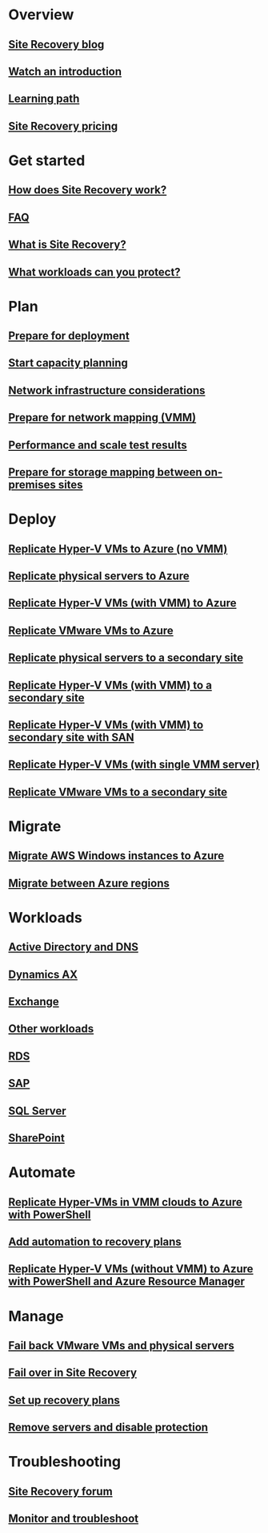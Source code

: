 # Overview
## [Site Recovery blog](http://azure.microsoft.com/blog/tag/azure-site-recovery/)
## [Watch an introduction](https://www.youtube.com/watch?v=eOOwMQPBKfM)
## [Learning path](https://azure.microsoft.com/documentation/learning-paths/site-recovery/)
## [Site Recovery pricing](https://azure.microsoft.com/pricing/details/site-recovery/)
# Get started
## [How does Site Recovery work?](site-recovery-components.md)
## [FAQ](site-recovery-faq.md)
## [What is Site Recovery?](site-recovery-overview.md)
## [What workloads can you protect? ](site-recovery-workload.md)
# Plan
## [Prepare for deployment](site-recovery-best-practices.md)
## [Start capacity planning](site-recovery-capacity-planner.md)
## [Network infrastructure considerations](site-recovery-network-design.md)
## [Prepare for network mapping (VMM)](site-recovery-network-mapping.md)
## [Performance and scale test results](site-recovery-performance-and-scaling-testing-on-premises-to-on-premises.md)
## [Prepare for storage mapping between on-premises sites](site-recovery-storage-mapping.md)
# Deploy
## [Replicate Hyper-V VMs to Azure (no VMM)](site-recovery-hyper-v-site-to-azure.md)
## [Replicate physical servers to Azure](site-recovery-vmware-to-azure.md)
## [Replicate Hyper-V VMs (with VMM) to Azure](site-recovery-vmm-to-azure.md)
## [Replicate VMware VMs to Azure](site-recovery-vmware-to-azure.md)
## [Replicate physical servers to a secondary site](site-recovery-vmware-to-vmware.md)
## [Replicate Hyper-V VMs (with VMM) to a secondary site](site-recovery-vmm-to-vmm.md)
## [Replicate Hyper-V VMs (with VMM) to secondary site with SAN](site-recovery-vmm-san.md)
## [Replicate Hyper-V VMs (with single VMM server)](site-recovery-single-vmm.md)
## [Replicate VMware VMs to a secondary site](site-recovery-vmware-to-vmware.md)
# Migrate
## [Migrate AWS Windows instances to Azure](site-recovery-migrate-aws-to-azure.md)
## [Migrate between Azure regions](site-recovery-migrate-azure-to-azure.md)
# Workloads
## [Active Directory and DNS](site-recovery-active-directory.md)
## [Dynamics AX](site-recovery-workload/#protect-dynamics-ax.md)
## [Exchange](site-recovery-workload/#protect-exchange.md)
## [Other workloads](site-recovery-workload/#workload-summary.md)
## [RDS](site-recovery-workload/#protect-rds.md)
## [SAP](site-recovery-workload/#protect-sap.md)
## [SQL Server ](site-recovery-sql.md)
## [SharePoint](site-recovery-workload/#protect-sharepoint.md)
# Automate
## [Replicate Hyper-VMs in VMM clouds to Azure with PowerShell](site-recovery-deploy-with-powershell.md)
## [Add automation to recovery plans](site-recovery-runbook-automation.md)
## [Replicate Hyper-V VMs (without VMM) to Azure with PowerShell and Azure Resource Manager](site-recovery-deploy-with-powershell-resource-manager.md)
# Manage
## [Fail back VMware VMs and physical servers](site-recovery-failback-azure-to-vmware.md)
## [Fail over in Site Recovery](site-recovery-failover.md)
## [Set up recovery plans](site-recovery-create-recovery-plans.md)
## [Remove servers and disable protection](site-recovery-manage-registration-and-protection.md)
# Troubleshooting
## [Site Recovery forum](https://social.msdn.microsoft.com/Forums/azure/en-US/home?forum=hypervrecovmgr)
## [Monitor and troubleshoot](site-recovery-monitoring-and-troubleshooting.md)
